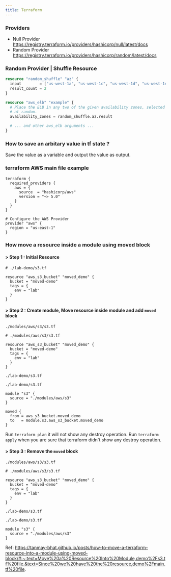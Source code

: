 ```yaml
---
title: Terraform
---
```



### Providers

- Null Provider https://registry.terraform.io/providers/hashicorp/null/latest/docs
- Random Provider https://registry.terraform.io/providers/hashicorp/random/latest/docs

### Random Provider |  Shuffle Resource

```terraform
resource "random_shuffle" "az" {
  input        = ["us-west-1a", "us-west-1c", "us-west-1d", "us-west-1e"]
  result_count = 2
}

resource "aws_elb" "example" {
  # Place the ELB in any two of the given availability zones, selected
  # at random.
  availability_zones = random_shuffle.az.result

  # ... and other aws_elb arguments ...
}
```

### How to save an arbitary value in tf state ?

Save the value as a variable and output the value as output.

### terraform AWS main file example 

```
terraform {
  required_providers {
    aws = {
      source  = "hashicorp/aws"
      version = "~> 5.0"
    }
  }
}

# Configure the AWS Provider
provider "aws" {
  region = "us-east-1"
}
```

### How move a resource inside a module using moved block 

#### > Step 1 : Initial Resource

```
# ./lab-demo/s3.tf

resource "aws_s3_bucket" "moved_demo" {
  bucket = "moved-demo"
  tags = {
    env = "lab"
  }
}
```

#### > Step 2 : Create module, Move resource inside module and add `moved` block

`./modules/aws/s3/s3.tf` 

```
# ./modules/aws/s3/s3.tf

resource "aws_s3_bucket" "moved_demo" {
  bucket = "moved-demo"
  tags = {
    env = "lab"
  }
}

```

`./lab-demo/s3.tf` 

```
./lab-demo/s3.tf

module "s3" {
  source = "./modules/aws/s3"
}

moved {
  from = aws_s3_bucket.moved_demo
  to   = module.s3.aws_s3_bucket.moved_demo
}
```

Run `terraform plan` it will not show any destroy operation. Run `terraform apply` when you are sure that terraform didn't show any destroy operation.

#### > Step 3 : Remove the `moved` block

`./modules/aws/s3/s3.tf` 

```
# ./modules/aws/s3/s3.tf

resource "aws_s3_bucket" "moved_demo" {
  bucket = "moved-demo"
  tags = {
    env = "lab"
  }
}

```

`./lab-demo/s3.tf` 

```
./lab-demo/s3.tf

module "s3" {
  source = "./modules/aws/s3"
}
```

Ref: https://tanmay-bhat.github.io/posts/how-to-move-a-terraform-resource-into-a-module-using-moved-block/#:~:text=Move%20a%20Resource%20Into%20Module,demo%2Fs3.tf%20file.&text=Since%20we%20have%20the%20resource,demo%2Fmain.tf%20file.

